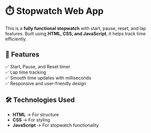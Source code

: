 # ⏱️ Stopwatch Web App  

This is a **fully functional stopwatch** with start, pause, reset, and lap features. Built using **HTML, CSS, and JavaScript**, it helps track time efficiently.  

## 🔹 Features  
✅ Start, Pause, and Reset timer  
✅ Lap time tracking  
✅ Smooth time updates with milliseconds  
✅ Responsive and user-friendly design  

## 🛠️ Technologies Used  
- **HTML** → For structure  
- **CSS** → For styling  
- **JavaScript** → For stopwatch functionality  



